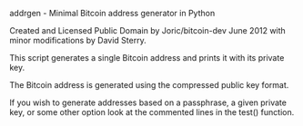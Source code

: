 addrgen - Minimal Bitcoin address generator in Python

Created and Licensed Public Domain by Joric/bitcoin-dev June 2012 with minor modifications by David Sterry.

This script generates a single Bitcoin address and prints it with its private key.

The Bitcoin address is generated using the compressed public key format.

If you wish to generate addresses based on a passphrase, a given private key, or some other option look at the commented lines in the test() function.